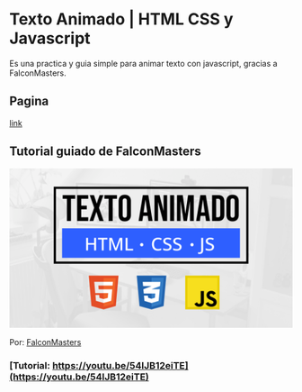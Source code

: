 # Texto Animado | HTML CSS y Javascript

Es una practica y guia simple para animar texto con javascript, gracias a FalconMasters.

## Pagina

[link](https://sergio-ivan-melgarejo.github.io/Texto-Animado-Javascript/)

## Tutorial guiado de FalconMasters

![Transforma tus Paginas Web con este Texto Animado | HTML CSS y Javascript](https://raw.githubusercontent.com/falconmasters/texto-animado/master/img/thumb.png)

Por: [FalconMasters](http://www.falconmasters.com)

### [Tutorial: https://youtu.be/54lJB12eiTE](https://youtu.be/54lJB12eiTE)
